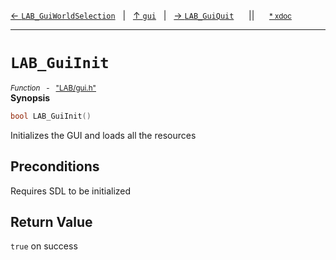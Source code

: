 [&#8592; `LAB_GuiWorldSelection`](LAB--gui--lab_guiworldselection.md)&nbsp;&nbsp;&nbsp;|&nbsp;&nbsp;&nbsp;[&#8593; `gui`](LAB--gui.md)&nbsp;&nbsp;&nbsp;|&nbsp;&nbsp;&nbsp;[&#8594; `LAB_GuiQuit`](LAB--gui--lab_guiquit.md)&nbsp;&nbsp;&nbsp;&nbsp;&nbsp;&nbsp;||&nbsp;&nbsp;&nbsp;&nbsp;&nbsp;&nbsp;<small>[\* xdoc](../xdoc/LAB/gui.xmd#L30)</small>
***

# `LAB_GuiInit`
<small>*Function* &nbsp; - &nbsp; ["LAB/gui.h"](../include/LAB/gui.h)</small>  
**Synopsis**

```cpp
bool LAB_GuiInit()
```

Initializes the GUI and loads all the resources

## Preconditions

Requires SDL to be initialized

## Return Value

`true` on success


